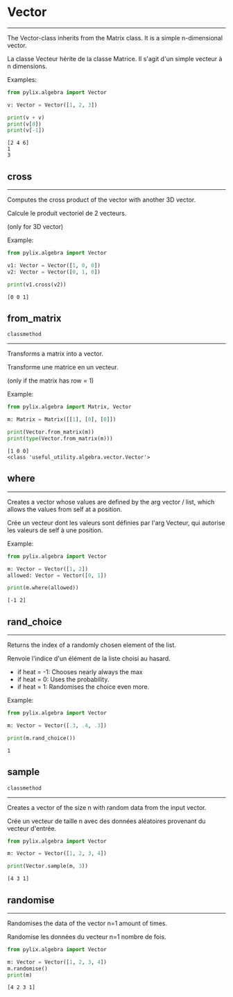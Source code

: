 # Vector
***
The Vector-class inherits from the Matrix class. It is a simple n-dimensional vector.

La classe Vecteur hérite de la classe Matrice. Il s'agit d'un simple vecteur à n dimensions.

Examples:

```python
from pylix.algebra import Vector

v: Vector = Vector([1, 2, 3])

print(v + v)
print(v[0])
print(v[-1])
```

```title="output"
[2 4 6]
1
3
```

## cross
***
Computes the cross product of the vector with another 3D vector.

Calcule le produit vectoriel de 2 vecteurs.

(only for 3D vector)

Example:

```python
from pylix.algebra import Vector

v1: Vector = Vector([1, 0, 0])
v2: Vector = Vector([0, 1, 0])

print(v1.cross(v2))
```
```title="output"
[0 0 1]
```

## from_matrix
`classmethod`
***
Transforms a matrix into a vector.

Transforme une matrice en un vecteur.

(only if the matrix has row = 1)

Example:

```python
from pylix.algebra import Matrix, Vector

m: Matrix = Matrix([[1], [0], [0]])

print(Vector.from_matrix(m))
print(type(Vector.from_matrix(m)))
```
```title="output"
[1 0 0]
<class 'useful_utility.algebra.vector.Vector'>
```

## where
***
Creates a vector whose values are defined by the arg vector / list, which allows the values from self at a position.

Crée un vecteur dont les valeurs sont définies par l'arg Vecteur, qui autorise les valeurs de self à une position.

Example:

```python
from pylix.algebra import Vector

m: Vector = Vector([1, 2])
allowed: Vector = Vector([0, 1])

print(m.where(allowed))
```
```title="output"
[-1 2]
```

## rand_choice
***
Returns the index of a randomly chosen element of the list.

Renvoie l'indice d'un élément de la liste choisi au hasard.

- if heat = -1: Chooses nearly always the max
- if heat =  0: Uses the probability.
- if heat =  1: Randomises the choice even more.

Example:

```python
from pylix.algebra import Vector

m: Vector = Vector([.3, .4, .3])

print(m.rand_choice())
```
```title="output"
1
```

## sample
`classmethod`
***

Creates a vector of the size n with random data from the input vector.

Crée un vecteur de taille n avec des données aléatoires provenant du vecteur d'entrée.

```python
from pylix.algebra import Vector

m: Vector = Vector([1, 2, 3, 4])

print(Vector.sample(m, 3))
```
```title="output"
[4 3 1]
```

## randomise
***

Randomises the data of the vector n=1 amount of times.

Randomise les données du vecteur n=1 nombre de fois.

```python
from pylix.algebra import Vector

m: Vector = Vector([1, 2, 3, 4])
m.randomise()
print(m)
```
```title="output"
[4 2 3 1]
```
